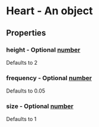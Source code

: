 

# Heart - An object



## Properties



### height - Optional [number](number)



Defaults to 2



### frequency - Optional [number](number)



Defaults to 0.05



### size - Optional [number](number)



Defaults to 1

